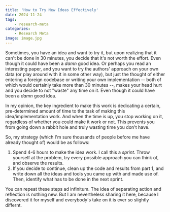 ```yaml
---
title: 'How to Try New Ideas Effectively'
date: 2024-11-24
tags:
    - research-meta
categories:
    - Research Meta
image: image.jpg
---
```


Sometimes, you have an idea and want to try it, but upon realizing that it can't be done in 30 minutes, you decide that it's not worth the effort. Even though it could have been a *damn* good idea.
Or perhaps you read an interesting paper, and you want to try the authors' approach on your own data (or play around with it in some other way), but just the thought of either entering a foreign codebase or writing your own implementation -- both of which would certainly take more than 30 minutes --, makes your head hurt and you decide to not "waste" any time on it. Even though it could have been a *damn* good idea.

In my opinion, the key ingredient to make this work is dedicating a certain, pre-determined amount of time to the task of making this idea/implementation work. And when the time is up, you stop working on it, regardless of whether you could make it work or not. This prevents you from going down a rabbit hole and truly wasting time you don't have.

So, my strategy (which I'm sure thousands of people before me have already thought of) would be as follows:
1. Spend 4-6 hours to make the idea work. I call this a *sprint*. Throw yourself at the problem, try every possible approach you can think of, and observe the results.
2. If you decide to continue, clean up the code and results from part 1, and write down all the ideas and tools you came up with and made use of. Then, identify what has to be done in the next sprint.

You can repeat these steps ad infinitum. The idea of separating action and reflection is nothing new. But I am nevertheless sharing it here, because I discovered it for myself and everybody's take on it is ever so slightly differnt.